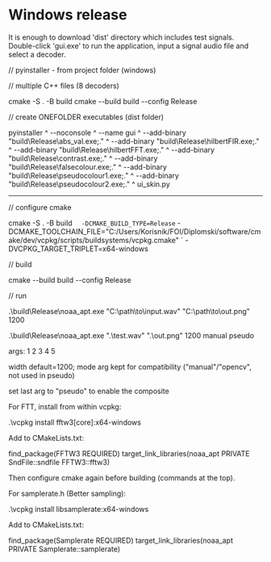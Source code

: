 # Windows release

It is enough to download 'dist' directory which includes test signals. Double-click 'gui.exe' to run the application, input a signal audio file and select a decoder.

// pyinstaller - from project folder (windows)

// multiple C++ files (8 decoders)

cmake -S . -B build
cmake --build build --config Release

// create ONEFOLDER executables (dist folder)

pyinstaller ^
--noconsole ^
--name gui ^
--add-binary "build\Release\abs_val.exe;." ^
--add-binary "build\Release\hilbertFIR.exe;." ^
--add-binary "build\Release\hilbertFFT.exe;." ^
--add-binary "build\Release\contrast.exe;." ^
--add-binary "build\Release\falsecolour.exe;." ^
--add-binary "build\Release\pseudocolour1.exe;." ^
--add-binary "build\Release\pseudocolour2.exe;." ^
ui_skin.py

---

// configure cmake

cmake -S . -B build `  -DCMAKE_BUILD_TYPE=Release`
-DCMAKE_TOOLCHAIN_FILE="C:/Users/Korisnik/FOI/Diplomski/software/cmake/dev/vcpkg/scripts/buildsystems/vcpkg.cmake" `
-DVCPKG_TARGET_TRIPLET=x64-windows

// build

cmake --build build --config Release

// run

.\build\Release\noaa_apt.exe "C:\path\to\input.wav" "C:\path\to\out.png" 1200

.\build\Release\noaa_apt.exe ".\test.wav" ".\out.png" 1200 manual pseudo

args: 1 2 3 4 5

width default=1200; mode arg kept for compatibility ("manual"/"opencv", not used in pseudo)

set last arg to "pseudo" to enable the composite

For FTT, install from within vcpkg:

.\vcpkg install fftw3[core]:x64-windows

Add to CMakeLists.txt:

find_package(FFTW3 REQUIRED)
target_link_libraries(noaa_apt PRIVATE SndFile::sndfile FFTW3::fftw3)

Then configure cmake again before building (commands at the top).

For samplerate.h (Better sampling):

.\vcpkg install libsamplerate:x64-windows

Add to CMakeLists.txt:

find_package(Samplerate REQUIRED)
target_link_libraries(noaa_apt PRIVATE Samplerate::samplerate)

